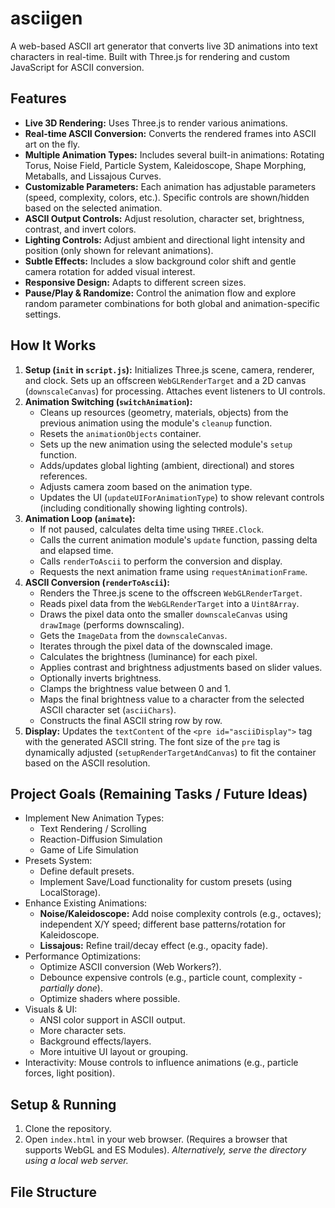 # asciigen

A web-based ASCII art generator that converts live 3D animations into text characters in real-time. Built with Three.js for rendering and custom JavaScript for ASCII conversion.

## Features

* **Live 3D Rendering:** Uses Three.js to render various animations.
* **Real-time ASCII Conversion:** Converts the rendered frames into ASCII art on the fly.
* **Multiple Animation Types:** Includes several built-in animations: Rotating Torus, Noise Field, Particle System, Kaleidoscope, Shape Morphing, Metaballs, and Lissajous Curves.
* **Customizable Parameters:** Each animation has adjustable parameters (speed, complexity, colors, etc.). Specific controls are shown/hidden based on the selected animation.
* **ASCII Output Controls:** Adjust resolution, character set, brightness, contrast, and invert colors.
* **Lighting Controls:** Adjust ambient and directional light intensity and position (only shown for relevant animations).
* **Subtle Effects:** Includes a slow background color shift and gentle camera rotation for added visual interest.
* **Responsive Design:** Adapts to different screen sizes.
* **Pause/Play & Randomize:** Control the animation flow and explore random parameter combinations for both global and animation-specific settings.

## How It Works

1. **Setup (`init` in `script.js`):** Initializes Three.js scene, camera, renderer, and clock. Sets up an offscreen `WebGLRenderTarget` and a 2D canvas (`downscaleCanvas`) for processing. Attaches event listeners to UI controls.
2. **Animation Switching (`switchAnimation`):**
    * Cleans up resources (geometry, materials, objects) from the previous animation using the module's `cleanup` function.
    * Resets the `animationObjects` container.
    * Sets up the new animation using the selected module's `setup` function.
    * Adds/updates global lighting (ambient, directional) and stores references.
    * Adjusts camera zoom based on the animation type.
    * Updates the UI (`updateUIForAnimationType`) to show relevant controls (including conditionally showing lighting controls).
3. **Animation Loop (`animate`):**
    * If not paused, calculates delta time using `THREE.Clock`.
    * Calls the current animation module's `update` function, passing delta and elapsed time.
    * Calls `renderToAscii` to perform the conversion and display.
    * Requests the next animation frame using `requestAnimationFrame`.
4. **ASCII Conversion (`renderToAscii`):**
    * Renders the Three.js scene to the offscreen `WebGLRenderTarget`.
    * Reads pixel data from the `WebGLRenderTarget` into a `Uint8Array`.
    * Draws the pixel data onto the smaller `downscaleCanvas` using `drawImage` (performs downscaling).
    * Gets the `ImageData` from the `downscaleCanvas`.
    * Iterates through the pixel data of the downscaled image.
    * Calculates the brightness (luminance) for each pixel.
    * Applies contrast and brightness adjustments based on slider values.
    * Optionally inverts brightness.
    * Clamps the brightness value between 0 and 1.
    * Maps the final brightness value to a character from the selected ASCII character set (`asciiChars`).
    * Constructs the final ASCII string row by row.
5. **Display:** Updates the `textContent` of the `<pre id="asciiDisplay">` tag with the generated ASCII string. The font size of the `pre` tag is dynamically adjusted (`setupRenderTargetAndCanvas`) to fit the container based on the ASCII resolution.

## Project Goals (Remaining Tasks / Future Ideas)

* Implement New Animation Types:
  * Text Rendering / Scrolling
  * Reaction-Diffusion Simulation
  * Game of Life Simulation
* Presets System:
  * Define default presets.
  * Implement Save/Load functionality for custom presets (using LocalStorage).
* Enhance Existing Animations:
  * **Noise/Kaleidoscope:** Add noise complexity controls (e.g., octaves); independent X/Y speed; different base patterns/rotation for Kaleidoscope.
  * **Lissajous:** Refine trail/decay effect (e.g., opacity fade).
* Performance Optimizations:
  * Optimize ASCII conversion (Web Workers?).
  * Debounce expensive controls (e.g., particle count, complexity - *partially done*).
  * Optimize shaders where possible.
* Visuals & UI:
  * ANSI color support in ASCII output.
  * More character sets.
  * Background effects/layers.
  * More intuitive UI layout or grouping.
* Interactivity: Mouse controls to influence animations (e.g., particle forces, light position).

## Setup & Running

1. Clone the repository.
2. Open `index.html` in your web browser. (Requires a browser that supports WebGL and ES Modules). *Alternatively, serve the directory using a local web server.*

## File Structure
